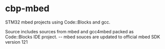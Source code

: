 # cbp-mbed
STM32 mbed projects using Code::Blocks and gcc.

Source includes sources from mbed and gcc4mbed packed as Code::Blocks IDE project. 
 -- mbed souces are updated to official mbed SDK version 121
 


